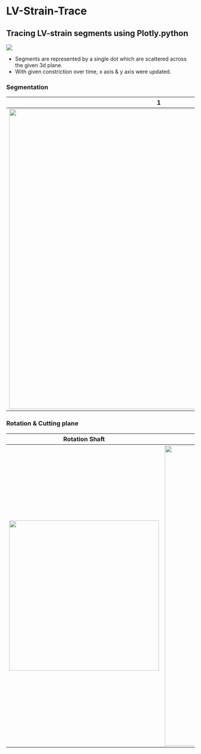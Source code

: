 # LV-Strain-Trace

## Tracing LV-strain segments using Plotly.python
<img src = "https://user-images.githubusercontent.com/34840140/107198395-6202de00-6a38-11eb-9fb8-0bc6b531b3ab.gif">

* Segments are represented by a single dot which are scattered across the given 3d plane.
* With given constriction over time, x axis & y axis were updated.

### Segmentation

| 1 | 2 |
|---|---|
|<img width = 800 src = "https://user-images.githubusercontent.com/34840140/106433411-85b3aa80-64b3-11eb-8467-140b895e6f43.PNG">|<img width = 800 src = "https://user-images.githubusercontent.com/34840140/106433415-88160480-64b3-11eb-8dc7-1b8a3215e6b1.PNG">|

### Rotation & Cutting plane

| Rotation Shaft | Cutting Plane |
|----------|---------------|
|<img width = 400 src = "https://user-images.githubusercontent.com/34840140/106433379-7af91580-64b3-11eb-847a-f4100566eb77.PNG"> | <img width = 800 src = "https://user-images.githubusercontent.com/34840140/106433401-83515080-64b3-11eb-85c7-414acf0c0bfd.PNG">|
